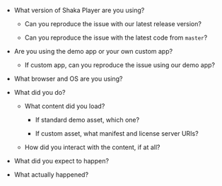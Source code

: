 - What version of Shaka Player are you using?

  - Can you reproduce the issue with our latest release version?

  - Can you reproduce the issue with the latest code from `master`?


- Are you using the demo app or your own custom app?

  - If custom app, can you reproduce the issue using our demo app?


- What browser and OS are you using?


- What did you do?

  - What content did you load?

    - If standard demo asset, which one?

    - If custom asset, what manifest and license server URIs?

  - How did you interact with the content, if at all?


- What did you expect to happen?


- What actually happened?


